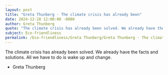 ```yaml
---
layout: post
title: "Greta Thunberg - The climate crisis has already been"
date: 2024-12-28 12:00:00 -0000
author: Greta Thunberg
quote: "The climate crisis has already been solved. We already have the facts and solutions. All we have to do is wake up and change."
subject: Eco-friendliness
permalink: /Eco-friendliness/Greta Thunberg/Greta Thunberg - The climate crisis has already been
---
```


The climate crisis has already been solved. We already have the facts and solutions. All we have to do is wake up and change.

- Greta Thunberg
